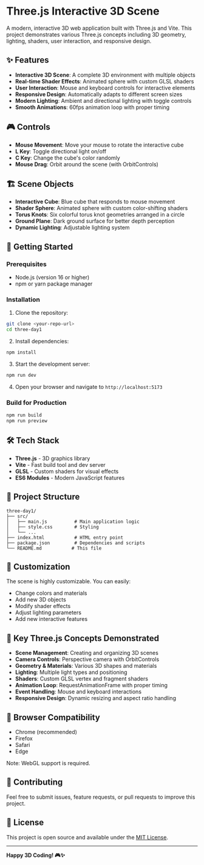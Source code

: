 # Three.js Interactive 3D Scene

A modern, interactive 3D web application built with Three.js and Vite. This project demonstrates various Three.js concepts including 3D geometry, lighting, shaders, user interaction, and responsive design.

## ✨ Features

- **Interactive 3D Scene**: A complete 3D environment with multiple objects
- **Real-time Shader Effects**: Animated sphere with custom GLSL shaders
- **User Interaction**: Mouse and keyboard controls for interactive elements
- **Responsive Design**: Automatically adapts to different screen sizes
- **Modern Lighting**: Ambient and directional lighting with toggle controls
- **Smooth Animations**: 60fps animation loop with proper timing

## 🎮 Controls

- **Mouse Movement**: Move your mouse to rotate the interactive cube
- **L Key**: Toggle directional light on/off
- **C Key**: Change the cube's color randomly
- **Mouse Drag**: Orbit around the scene (with OrbitControls)

## 🏗️ Scene Objects

- **Interactive Cube**: Blue cube that responds to mouse movement
- **Shader Sphere**: Animated sphere with custom color-shifting shaders
- **Torus Knots**: Six colorful torus knot geometries arranged in a circle
- **Ground Plane**: Dark ground surface for better depth perception
- **Dynamic Lighting**: Adjustable lighting system

## 🚀 Getting Started

### Prerequisites

- Node.js (version 16 or higher)
- npm or yarn package manager

### Installation

1. Clone the repository:
```bash
git clone <your-repo-url>
cd three-day1
```

2. Install dependencies:
```bash
npm install
```

3. Start the development server:
```bash
npm run dev
```

4. Open your browser and navigate to `http://localhost:5173`

### Build for Production

```bash
npm run build
npm run preview
```

## 🛠️ Tech Stack

- **Three.js** - 3D graphics library
- **Vite** - Fast build tool and dev server
- **GLSL** - Custom shaders for visual effects
- **ES6 Modules** - Modern JavaScript features

## 📁 Project Structure

```
three-day1/
├── src/
│   ├── main.js          # Main application logic
│   ├── style.css        # Styling
│   └── ...
├── index.html           # HTML entry point
├── package.json         # Dependencies and scripts
└── README.md           # This file
```

## 🎨 Customization

The scene is highly customizable. You can easily:
- Change colors and materials
- Add new 3D objects
- Modify shader effects
- Adjust lighting parameters
- Add new interactive features

## 🌟 Key Three.js Concepts Demonstrated

- **Scene Management**: Creating and organizing 3D scenes
- **Camera Controls**: Perspective camera with OrbitControls
- **Geometry & Materials**: Various 3D shapes and materials
- **Lighting**: Multiple light types and positioning
- **Shaders**: Custom GLSL vertex and fragment shaders
- **Animation Loop**: RequestAnimationFrame with proper timing
- **Event Handling**: Mouse and keyboard interactions
- **Responsive Design**: Dynamic resizing and aspect ratio handling

## 📱 Browser Compatibility

- Chrome (recommended)
- Firefox
- Safari
- Edge

Note: WebGL support is required.

## 🤝 Contributing

Feel free to submit issues, feature requests, or pull requests to improve this project.

## 📄 License

This project is open source and available under the [MIT License](LICENSE).

---

**Happy 3D Coding! 🎮✨**

